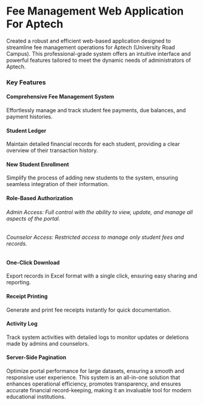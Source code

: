 # Fee Management Web Application For Aptech
Created a robust and efficient web-based application designed to streamline fee management operations for Aptech (University Road Campus).
This professional-grade system offers an intuitive interface and powerful features tailored to meet the dynamic needs of administrators of Aptech.

### Key Features
#### Comprehensive Fee Management System 
Effortlessly manage and track student fee payments, due balances, and payment histories.

#### Student Ledger
Maintain detailed financial records for each student, providing a clear overview of their transaction history.

#### New Student Enrollment
Simplify the process of adding new students to the system, ensuring seamless integration of their information.

#### Role-Based Authorization
###### Admin Access: Full control with the ability to view, update, and manage all aspects of the portal.

###### Counselor Access: Restricted access to manage only student fees and records.

#### One-Click Download
Export records in Excel format with a single click, ensuring easy sharing and reporting.

#### Receipt Printing
Generate and print fee receipts instantly for quick documentation.

#### Activity Log
Track system activities with detailed logs to monitor updates or deletions made by admins and counselors.

#### Server-Side Pagination 
Optimize portal performance for large datasets, ensuring a smooth and responsive user experience.
This system is an all-in-one solution that enhances operational efficiency, promotes transparency, 
and ensures accurate financial record-keeping, making it an invaluable tool for modern educational institutions.
